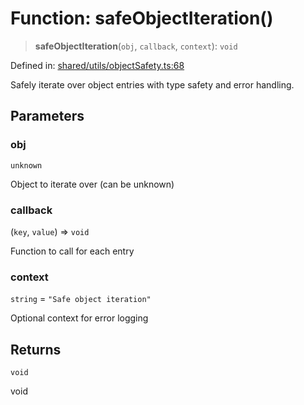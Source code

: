 # Function: safeObjectIteration()

> **safeObjectIteration**(`obj`, `callback`, `context`): `void`

Defined in: [shared/utils/objectSafety.ts:68](https://github.com/Nick2bad4u/Uptime-Watcher/blob/8a1973382d5fe14c52996ecda381894eb7ecd4a6/shared/utils/objectSafety.ts#L68)

Safely iterate over object entries with type safety and error handling.

## Parameters

### obj

`unknown`

Object to iterate over (can be unknown)

### callback

(`key`, `value`) => `void`

Function to call for each entry

### context

`string` = `"Safe object iteration"`

Optional context for error logging

## Returns

`void`

void
